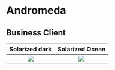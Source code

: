 # Andromeda

## Business Client
Solarized dark             |  Solarized Ocean
:-------------------------:|:-------------------------:
![](https://64.media.tumblr.com/7ba8c1efa6b61e8eb9619db53c975312/tumblr_ptuey8YByw1snyofqo1_500.gifv)  |  ![](https://i.gifer.com/7b5j.gif)

